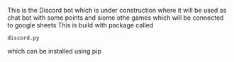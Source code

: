 This is the Discord bot which is under construction where it will be used as chat bot with some points and siome othe games 
which will be connected to google sheets 
This is build with package called
```
discord.py
```
which can be installed using pip 

